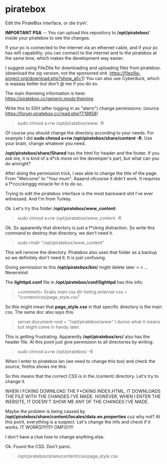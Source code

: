 # piratebox
 Edit the PirateBox interface, or die tryin'. 

**IMPORTANT PSA** -- You can upload this repository to **/opt/piratebox/** inside your piratebox to see the changes.

If your pc is connected to the internet via an ethernet cable, and if your pc has wifi capability; you can connect to the internet and to the piratebox at the same time, which makes the development way easier. 

I suggest using FileZilla for downloading and uploading files from piratebox. (download the zip version, not the sponsored shit. https://filezilla-project.org/download.php?show_all=1) You can also use Cyberduck, which is waaaay better but don't @ me if you do so.

The main themeing information is here: 
https://piratebox.cc/generic:mods:theming

Write this to SSH (after logging in as "alarm") change permissions: (source https://forum.piratebox.cc/read.php?7,19858)
>sudo chmod a+rw /opt/piratebox/www -R

Of course you should change the directory according to your needs. For example I did **sudo chmod a+rw /opt/piratebox/share/content -R**. Use your brain, change whatever you need.

**/opt/piratebox/share/Shared** has the html for header and the footer. If you ask me, it is kind of a d*ck move on the developer's part, but what can you do amiright?

After doing the permission trick, I was able to change the title of the page. From "Welcome" to "Your mum". Aaaand ofcourse it didn't work. It requires a f*cccckinggg miracle for it to do so. 

Trying to edit the piratebox interface is the most backward shit I've ever witnessed. And I'm from Turkey.

Ok. Let's try this folder **/opt/piratebox/www_content**:
>sudo chmod a+rw /opt/piratebox/www_content -R

Ok. So apparently that directory is just a f*cking distraction. So write this command to destroy that directory, we don't need it.
>sudo rmdir "/opt/piratebox/www_content"

This will remove the directory. Piratebox also uses that folder as a backup so we definitely don't need it. It is just confusing.

Giving permission to this **/opt/piratebox/bin/** might delete later >.<
...
Nevermind

The **lighttpd.conf** file in **/opt/piratebox/conf/lighttpd** has this info:
>+comment+ Grabs main css
>dir-listing.external-css     	= "/content/css/page_style.css"

So this might mean that **page_style.css** in that specific directory is the main css. The same doc also says this:
>server.document-root        = "/opt/piratebox/www"
I dunno what it means but might come in handy later.

This is getting frustrating. Apparently **/opt/piratebox/src/** also has the header file. At this point just give permission to all directories by writing:
>sudo chmod a+rw /opt/piratebox/ -R

When I enter to piratebox.lan (we need to change this too) and check the source, firefox shows me this:
><link rel="stylesheet" href="/content/css/page_style.css">
So this means that the correct CSS is in the /content/ directory. Let's try to change it. 

WHEN I FCKING DOWNLOAD THE F*CKING INDEX.HTML, IT DOWNLOADS THE FILE WITH THE CHANGES I'VE MADE.
HOWEVER, WHEN I ENTER THE WEBSITE, IT DOESN'T SHOW ME ANY OF THE CHANGES I'VE MADE.

Maybe the problem is being caused by **/opt/piratebox/share/content/locales/data.en.properties** cuz why not?
At this point, everything is a suspect. Let's change the info and check if it works.
IT WORKS!!!!!!!!! OMFG!!!!!

I don't have a clue how to change anything else.

Ok. Found the CSS. Don't panic.
>/opt/piratebox/share/content/css/page_style.css

